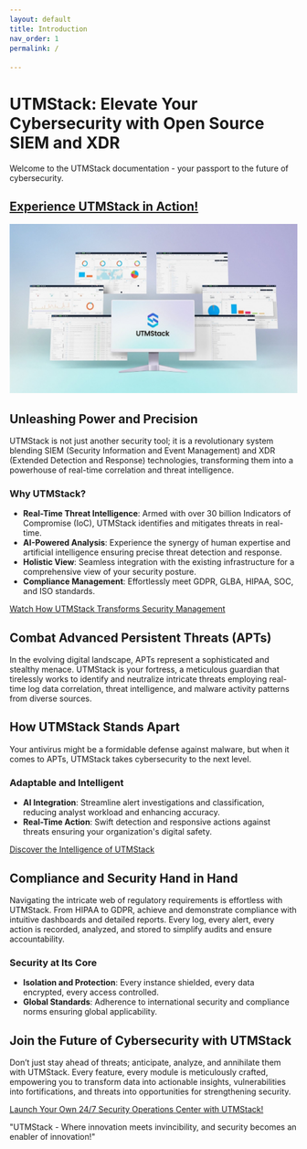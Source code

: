 ```yaml
---
layout: default
title: Introduction
nav_order: 1
permalink: /

---
```


# UTMStack: Elevate Your Cybersecurity with Open Source SIEM and XDR

Welcome to the UTMStack documentation - your passport to the future of cybersecurity. 

## [Experience UTMStack in Action!](https://utmstack.com/demo)
![UTMStack Interface](./Images/utmstack.jpg)

## Unleashing Power and Precision
UTMStack is not just another security tool; it is a revolutionary system blending SIEM (Security Information and Event Management) and XDR (Extended Detection and Response) technologies, transforming them into a powerhouse of real-time correlation and threat intelligence. 

### **Why UTMStack?**
- **Real-Time Threat Intelligence**: Armed with over 30 billion Indicators of Compromise (IoC), UTMStack identifies and mitigates threats in real-time.
- **AI-Powered Analysis**: Experience the synergy of human expertise and artificial intelligence ensuring precise threat detection and response.
- **Holistic View**: Seamless integration with the existing infrastructure for a comprehensive view of your security posture.
- **Compliance Management**: Effortlessly meet GDPR, GLBA, HIPAA, SOC, and ISO standards.

[Watch How UTMStack Transforms Security Management](https://www.youtube.com/watch?v=Rqbl65cJMuA)

## Combat Advanced Persistent Threats (APTs)
In the evolving digital landscape, APTs represent a sophisticated and stealthy menace. UTMStack is your fortress, a meticulous guardian that tirelessly works to identify and neutralize intricate threats employing real-time log data correlation, threat intelligence, and malware activity patterns from diverse sources.

## How UTMStack Stands Apart
Your antivirus might be a formidable defense against malware, but when it comes to APTs, UTMStack takes cybersecurity to the next level.

### **Adaptable and Intelligent**
- **AI Integration**: Streamline alert investigations and classification, reducing analyst workload and enhancing accuracy.
- **Real-Time Action**: Swift detection and responsive actions against threats ensuring your organization's digital safety.

[Discover the Intelligence of UTMStack](https://www.youtube.com/watch?v=lKkydWFiu4Y)

## Compliance and Security Hand in Hand
Navigating the intricate web of regulatory requirements is effortless with UTMStack. From HIPAA to GDPR, achieve and demonstrate compliance with intuitive dashboards and detailed reports. Every log, every alert, every action is recorded, analyzed, and stored to simplify audits and ensure accountability.

### **Security at Its Core**
- **Isolation and Protection**: Every instance shielded, every data encrypted, every access controlled.
- **Global Standards**: Adherence to international security and compliance norms ensuring global applicability.

## Join the Future of Cybersecurity with UTMStack
Don’t just stay ahead of threats; anticipate, analyze, and annihilate them with UTMStack. Every feature, every module is meticulously crafted, empowering you to transform data into actionable insights, vulnerabilities into fortifications, and threats into opportunities for strengthening security.

[Launch Your Own 24/7 Security Operations Center with UTMStack!](https://utmstack.com/demo)

"UTMStack - Where innovation meets invincibility, and security becomes an enabler of innovation!"
